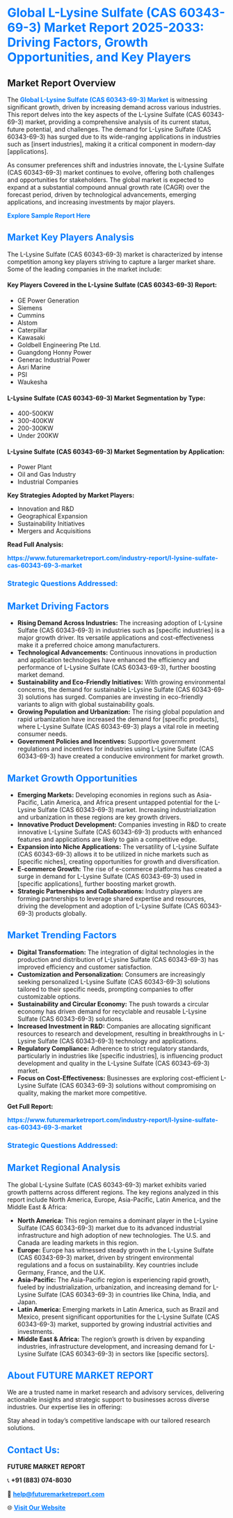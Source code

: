 <h1 style="color: #007BFF;">Global L-Lysine Sulfate (CAS 60343-69-3) Market Report 2025-2033: Driving Factors, Growth Opportunities, and Key Players</h1>

<section id="overview">
<h2>Market Report Overview</h2>
<p>The <a href="https://www.futuremarketreport.com/industry-report/l-lysine-sulfate-cas-60343-69-3-market" style="color: #007BFF; text-decoration: none;"><strong>Global L-Lysine Sulfate (CAS 60343-69-3) Market</strong></a> is witnessing significant growth, driven by increasing demand across various industries. This report delves into the key aspects of the L-Lysine Sulfate (CAS 60343-69-3) market, providing a comprehensive analysis of its current status, future potential, and challenges. The demand for L-Lysine Sulfate (CAS 60343-69-3) has surged due to its wide-ranging applications in industries such as [insert industries], making it a critical component in modern-day [applications].</p>
<p>As consumer preferences shift and industries innovate, the L-Lysine Sulfate (CAS 60343-69-3) market continues to evolve, offering both challenges and opportunities for stakeholders. The global market is expected to expand at a substantial compound annual growth rate (CAGR) over the forecast period, driven by technological advancements, emerging applications, and increasing investments by major players.</p>
</section>

<section id="overview">
<p><a href="https://www.futuremarketreport.com/request-sample/reportId=35310" style="color: #007BFF; text-decoration: none;"><strong>Explore Sample Report Here</strong></a></p>
</section>

<section id="key-players">
<h2 style="color: #007BFF;">Market Key Players Analysis</h2>
<p>The L-Lysine Sulfate (CAS 60343-69-3) market is characterized by intense competition among key players striving to capture a larger market share. Some of the leading companies in the market include:</p>
<h4>Key Players Covered in the L-Lysine Sulfate (CAS 60343-69-3) Report:</h4>
<ul><li>GE Power Generation</li><li>Siemens</li><li>Cummins</li><li>Alstom</li><li>Caterpillar</li><li>Kawasaki</li><li>Goldbell Engineering Pte Ltd.</li><li>Guangdong Honny Power</li><li>Generac Industrial Power</li><li>Asri Marine</li><li>PSI</li><li>Waukesha</li></ul>
<h4>L-Lysine Sulfate (CAS 60343-69-3) Market Segmentation by Type:</h4>
<ul><li>400-500KW</li><li>300-400KW</li><li>200-300KW</li><li>Under 200KW</li></ul>

<h4>L-Lysine Sulfate (CAS 60343-69-3) Market Segmentation by Application:</h4>
<ul><li>Power Plant</li><li>Oil and Gas Industry</li><li>Industrial Companies</li></ul>
<p><strong>Key Strategies Adopted by Market Players:</strong></p>
<ul>
<li>Innovation and R&D</li>
<li>Geographical Expansion</li>
<li>Sustainability Initiatives</li>
<li>Mergers and Acquisitions</li>
</ul>
</section>

<section>
<p><strong>Read Full Analysis: </strong></p><a href="https://www.futuremarketreport.com/industry-report/l-lysine-sulfate-cas-60343-69-3-market" style="color: #007BFF; text-decoration: none;"><strong>https://www.futuremarketreport.com/industry-report/l-lysine-sulfate-cas-60343-69-3-market</strong></a>
<h3 style="color: #007BFF;">Strategic Questions Addressed:</h3>
</section>

<section id="driving-factors">
<h2 style="color: #007BFF;">Market Driving Factors</h2>
<ul>
<li><strong>Rising Demand Across Industries:</strong> The increasing adoption of L-Lysine Sulfate (CAS 60343-69-3) in industries such as [specific industries] is a major growth driver. Its versatile applications and cost-effectiveness make it a preferred choice among manufacturers.</li>
<li><strong>Technological Advancements:</strong> Continuous innovations in production and application technologies have enhanced the efficiency and performance of L-Lysine Sulfate (CAS 60343-69-3), further boosting market demand.</li>
<li><strong>Sustainability and Eco-Friendly Initiatives:</strong> With growing environmental concerns, the demand for sustainable L-Lysine Sulfate (CAS 60343-69-3) solutions has surged. Companies are investing in eco-friendly variants to align with global sustainability goals.</li>
<li><strong>Growing Population and Urbanization:</strong> The rising global population and rapid urbanization have increased the demand for [specific products], where L-Lysine Sulfate (CAS 60343-69-3) plays a vital role in meeting consumer needs.</li>
<li><strong>Government Policies and Incentives:</strong> Supportive government regulations and incentives for industries using L-Lysine Sulfate (CAS 60343-69-3) have created a conducive environment for market growth.</li>
</ul>
</section>

<section id="growth-opportunities">
<h2 style="color: #007BFF;">Market Growth Opportunities</h2>
<ul>
<li><strong>Emerging Markets:</strong> Developing economies in regions such as Asia-Pacific, Latin America, and Africa present untapped potential for the L-Lysine Sulfate (CAS 60343-69-3) market. Increasing industrialization and urbanization in these regions are key growth drivers.</li>
<li><strong>Innovative Product Development:</strong> Companies investing in R&D to create innovative L-Lysine Sulfate (CAS 60343-69-3) products with enhanced features and applications are likely to gain a competitive edge.</li>
<li><strong>Expansion into Niche Applications:</strong> The versatility of L-Lysine Sulfate (CAS 60343-69-3) allows it to be utilized in niche markets such as [specific niches], creating opportunities for growth and diversification.</li>
<li><strong>E-commerce Growth:</strong> The rise of e-commerce platforms has created a surge in demand for L-Lysine Sulfate (CAS 60343-69-3) used in [specific applications], further boosting market growth.</li>
<li><strong>Strategic Partnerships and Collaborations:</strong> Industry players are forming partnerships to leverage shared expertise and resources, driving the development and adoption of L-Lysine Sulfate (CAS 60343-69-3) products globally.</li>
</ul>
</section>

<section id="trending-factors">
<h2 style="color: #007BFF;">Market Trending Factors</h2>
<ul>
<li><strong>Digital Transformation:</strong> The integration of digital technologies in the production and distribution of L-Lysine Sulfate (CAS 60343-69-3) has improved efficiency and customer satisfaction.</li>
<li><strong>Customization and Personalization:</strong> Consumers are increasingly seeking personalized L-Lysine Sulfate (CAS 60343-69-3) solutions tailored to their specific needs, prompting companies to offer customizable options.</li>
<li><strong>Sustainability and Circular Economy:</strong> The push towards a circular economy has driven demand for recyclable and reusable L-Lysine Sulfate (CAS 60343-69-3) solutions.</li>
<li><strong>Increased Investment in R&D:</strong> Companies are allocating significant resources to research and development, resulting in breakthroughs in L-Lysine Sulfate (CAS 60343-69-3) technology and applications.</li>
<li><strong>Regulatory Compliance:</strong> Adherence to strict regulatory standards, particularly in industries like [specific industries], is influencing product development and quality in the L-Lysine Sulfate (CAS 60343-69-3) market.</li>
<li><strong>Focus on Cost-Effectiveness:</strong> Businesses are exploring cost-efficient L-Lysine Sulfate (CAS 60343-69-3) solutions without compromising on quality, making the market more competitive.</li>
</ul>
</section>

<section>
<p><strong>Get Full Report: </strong></p><a href="https://www.futuremarketreport.com/industry-report/l-lysine-sulfate-cas-60343-69-3-market" style="color: #007BFF; text-decoration: none;"><strong>https://www.futuremarketreport.com/industry-report/l-lysine-sulfate-cas-60343-69-3-market</strong></a>
<h3 style="color: #007BFF;">Strategic Questions Addressed:</h3>
</section>


<section id="regional-analysis">
<h2 style="color: #007BFF;">Market Regional Analysis</h2>
<p>The global L-Lysine Sulfate (CAS 60343-69-3) market exhibits varied growth patterns across different regions. The key regions analyzed in this report include North America, Europe, Asia-Pacific, Latin America, and the Middle East & Africa:</p>
<ul>
<li><strong>North America:</strong> This region remains a dominant player in the L-Lysine Sulfate (CAS 60343-69-3) market due to its advanced industrial infrastructure and high adoption of new technologies. The U.S. and Canada are leading markets in this region.</li>
<li><strong>Europe:</strong> Europe has witnessed steady growth in the L-Lysine Sulfate (CAS 60343-69-3) market, driven by stringent environmental regulations and a focus on sustainability. Key countries include Germany, France, and the U.K.</li>
<li><strong>Asia-Pacific:</strong> The Asia-Pacific region is experiencing rapid growth, fueled by industrialization, urbanization, and increasing demand for L-Lysine Sulfate (CAS 60343-69-3) in countries like China, India, and Japan.</li>
<li><strong>Latin America:</strong> Emerging markets in Latin America, such as Brazil and Mexico, present significant opportunities for the L-Lysine Sulfate (CAS 60343-69-3) market, supported by growing industrial activities and investments.</li>
<li><strong>Middle East & Africa:</strong> The region’s growth is driven by expanding industries, infrastructure development, and increasing demand for L-Lysine Sulfate (CAS 60343-69-3) in sectors like [specific sectors].</li>
</ul>
</section>

<footer>
<h2 style="color: #007BFF;">About FUTURE MARKET REPORT</h2>
<p>We are a trusted name in market research and advisory services, delivering actionable insights and strategic support to businesses across diverse industries. Our expertise lies in offering:</p>

<p>Stay ahead in today’s competitive landscape with our tailored research solutions.</p>

<h2 style="color: #007BFF;">Contact Us:</h2>
<p><strong>FUTURE MARKET REPORT</strong></p>
<p>📞 <strong>+91 (883) 074-8030</strong></p>
<p>📧 <strong><a href="mailto:help@futuremarketreport.com" style="color: #007BFF;">help@futuremarketreport.com</a></strong></p>
<p>🌐 <strong><a href="https://www.futuremarketreport.com/" style="color: #007BFF;">Visit Our Website</a></strong></p>
</footer>